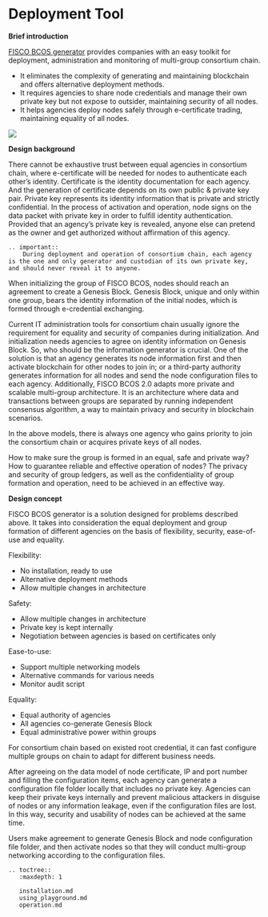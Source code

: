 # Deployment Tool

**Brief introduction**

[FISCO BCOS generator](https://github.com/FISCO-BCOS/generator) provides companies with an easy toolkit for deployment, administration and monitoring of multi-group consortium chain.

- It eliminates the complexity of generating and maintaining blockchain and offers alternative deployment methods.
- It requires agencies to share node credentials and manage their own private key but not expose to outsider, maintaining security of all nodes.
- It helps agencies deploy nodes safely through e-certificate trading, maintaining equality of all nodes.

![](../../images/enterprise/toolshow.png)

**Design background**

There cannot be exhaustive trust between equal agencies in consortium chain, where e-certificate will be needed for nodes to authenticate each other’s identity.
Certificate is the identity documentation for each agency. And the generation of certificate depends on its own public & private key pair. Private key represents its identity information that is private and strictly confidential. In the process of activation and operation, node signs on the data packet with private key in order to fulfill identity authentication. Provided that an agency’s private key is revealed, anyone else can pretend as the owner and get authorized without affirmation of this agency.

```eval_rst
.. important::
    During deployment and operation of consortium chain, each agency is the one and only generator and custodian of its own private key, and should never reveal it to anyone.
```

When initializing the group of FISCO BCOS, nodes should reach an agreement to create a Genesis Block. Genesis Block, unique and only within one group, bears the identity information of the initial nodes, which is formed through e-credential exchanging.

Current IT administration tools for consortium chain usually ignore the requirement for equality and security of companies during initialization. And initialization needs agencies to agree on identity information on Genesis Block. So, who should be the information generator is crucial. One of the solution is that an agency generates its node information first and then activate blockchain for other nodes to join in; or a third-party authority generates information for all nodes and send the node configuration files to each agency.
Additionally, FISCO BCOS 2.0 adapts more private and scalable multi-group architecture. It is an architecture where data and transactions between groups are separated by running independent consensus algorithm, a way to maintain privacy and security in blockchain scenarios.

In the above models, there is always one agency who gains priority to join the consortium chain or acquires private keys of all nodes.

How to make sure the group is formed in an equal, safe and private way? How to guarantee reliable and effective operation of nodes? The privacy and security of group ledgers, as well as the confidentiality of group formation and operation, need to be achieved in an effective way.

**Design concept**

FISCO BCOS generator is a solution designed for problems described above. It takes into consideration the equal deployment and group formation of different agencies on the basis of flexibility, security, ease-of-use and equality.

Flexibility:

- No installation, ready to use
- Alternative deployment methods
- Allow multiple changes in architecture

Safety:

- Allow multiple changes in architecture
- Private key is kept internally
- Negotiation between agencies is based on certificates only

Ease-to-use:

- Support multiple networking models
- Alternative commands for various needs
- Monitor audit script

Equality:

- Equal authority of agencies
- All agencies co-generate Genesis Block
- Equal administrative power within groups

For consortium chain based on existed root credential, it can fast configure multiple groups on chain to adapt for different business needs.

After agreeing on the data model of node certificate, IP and port number and filling the configuration items, each agency can generate a configuration file folder locally that includes no private key. Agencies can keep their private keys internally and prevent malicious attackers in disguise of nodes or any information leakage, even if the configuration files are lost. In this way, security and usability of nodes can be achieved at the same time.

Users make agreement to generate Genesis Block and node configuration file folder, and then activate nodes so that they will conduct multi-group networking according to the configuration files.

```eval_rst
.. toctree::
   :maxdepth: 1

   installation.md
   using_playground.md
   operation.md
```
